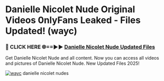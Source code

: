 # Danielle Nicolet Nude Original Videos 0nlyFans Leaked - Files Updated! (wayc)

<h3>🔴 CLICK HERE 🌐==►► <a href="https://tinyurl.com/4mcuefdz" rel="nofollow">Danielle Nicolet Nude Updated Files</a></h3>

Get Danielle Nicolet Nude and all content. Now you can access all videos and pictures of Danielle Nicolet Nude. New Updated Files 2025!

[![wayc](https://i.imgur.com/StAQSOY.gif)](https://tinyurl.com/4mcuefdz)
danielle nicolet nudes